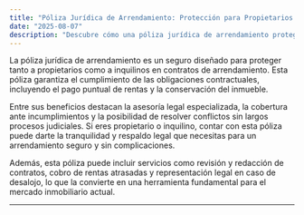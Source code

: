 ```yaml
---
title: "Póliza Jurídica de Arrendamiento: Protección para Propietarios y Inquilinos"
date: "2025-08-07"
description: "Descubre cómo una póliza jurídica de arrendamiento protege a ambas partes y garantiza el cumplimiento del contrato."
---
```


La póliza jurídica de arrendamiento es un seguro diseñado para proteger tanto a propietarios como a inquilinos en contratos de arrendamiento. Esta póliza garantiza el cumplimiento de las obligaciones contractuales, incluyendo el pago puntual de rentas y la conservación del inmueble.

Entre sus beneficios destacan la asesoría legal especializada, la cobertura ante incumplimientos y la posibilidad de resolver conflictos sin largos procesos judiciales. Si eres propietario o inquilino, contar con esta póliza puede darte la tranquilidad y respaldo legal que necesitas para un arrendamiento seguro y sin complicaciones.

Además, esta póliza puede incluir servicios como revisión y redacción de contratos, cobro de rentas atrasadas y representación legal en caso de desalojo, lo que la convierte en una herramienta fundamental para el mercado inmobiliario actual.

---
